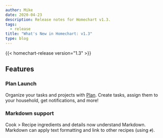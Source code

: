 ```yaml
---
author: Mike
date: 2020-04-23
description: Release notes for Homechart v1.3.
tags:
  - release
title: "What's New in Homechart: v1.3"
type: blog
---
```


{{< homechart-release version="1.3" >}}

## Features

### Plan Launch
Organize your tasks and projects with [Plan](/plan/tasks).  Create tasks, assign them to your household, get notifications, and more!

### Markdown support
Cook > Recipe ingredients and details now understand Markdown.  Markdown can apply text formatting and link to other recipes (using `#`).
